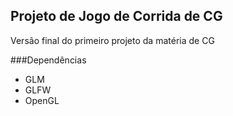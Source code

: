 ## Projeto de Jogo de Corrida de CG

Versão final do primeiro projeto da matéria de CG

###Dependências

- GLM
- GLFW
- OpenGL
